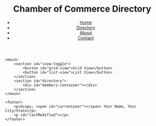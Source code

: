 <!DOCTYPE html>
<html lang="en">

<head>
    <meta charset="UTF-8">
    <meta name="viewport" content="width=device-width, initial-scale=1.0">
    <meta name="description" content="Chamber of Commerce Directory Page">
    <meta name="author" content="Your Name">
    <meta property="og:title" content="Chamber of Commerce Directory">
    <meta property="og:type" content="website">
    <meta property="og:image" content="images/chamber-logo.png">
    <meta property="og:url" content="https://yourdomain.com/chamber/directory.html">
    <title>Chamber Directory</title>
    <link rel="icon" href="images/favicon.ico" type="image/x-icon">
    <link rel="stylesheet" href="css/styles.css">
    <script src="js/script.js" defer></script>
</head>

<body>
    <header>
        <h1>Chamber of Commerce Directory</h1>
        <nav>
            <ul>
                <li><a href="index.html">Home</a></li>
                <li><a href="directory.html" class="active">Directory</a></li>
                <li><a href="about.html">About</a></li>
                <li><a href="contact.html">Contact</a></li>
            </ul>
        </nav>
    </header>

    <main>
        <section id="view-toggle">
            <button id="grid-view">Grid View</button>
            <button id="list-view">List View</button>
        </section>
        <section id="directory">
            <div id="members-container"></div>
        </section>
    </main>

    <footer>
        <p>&copy; <span id="currentyear"></span> Your Name, Your City/State</p>
        <p id="lastModified"></p>
    </footer>
</body>

</html>
